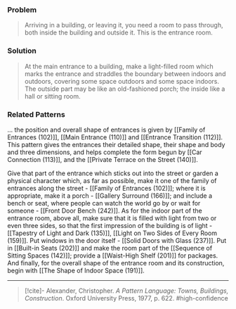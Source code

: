 ### Problem
>Arriving in a building, or leaving it, you need a room to pass through, both inside the building and outside it. This is the entrance room.

### Solution
>At the main entrance to a building, make a light-filled room which marks the entrance and straddles the boundary between indoors and outdoors, covering some space outdoors and some space indoors. The outside part may be like an old-fashioned porch; the inside like a hall or sitting room.

### Related Patterns
... the position and overall shape of entrances is given by [[Family of Entrances (102)]], [[Main Entrance (110)]] and [[Entrance Transition (112)]]. This pattern gives the entrances their detailed shape, their shape and body and three dimensions, and helps complete the form begun by [[Car Connection (113)]], and the [[Private Terrace on the Street (140)]].

Give that part of the entrance which sticks out into the street or garden a physical character which, as far as possible, make it one of the family of entrances along the street - [[Family of Entrances (102)]]; where it is appropriate, make it a porch - [[Gallery Surround (166)]]; and include a bench or seat, where people can watch the world go by or wait for someone - [[Front Door Bench (242)]]. As for the indoor part of the entrance room, above all, make sure that it is filled with light from two or even three sides, so that the first impression of the building is of light - [[Tapestry of Light and Dark (135)]], [[Light on Two Sides of Every Room (159)]]. Put windows in the door itself - [[Solid Doors with Glass (237)]]. Put in [[Built-in Seats (202)]] and make the room part of the [[Sequence of Sitting Spaces (142)]]; provide a [[Waist-High Shelf (201)]] for packages. And finally, for the overall shape of the entrance room and its construction, begin with [[The Shape of Indoor Space (191)]].

---

> [!cite]- Alexander, Christopher. _A Pattern Language: Towns, Buildings, Construction_. Oxford University Press, 1977, p. 622.
> #high-confidence 